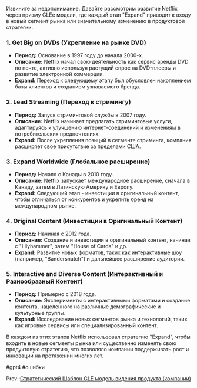 Извините за недопонимание. Давайте рассмотрим развитие Netflix через призму GLEe модели, где каждый этап "Expand" приводит к входу в новый сегмент рынка или значительному изменению в продуктовой стратегии.

### 1. Get Big on DVDs (Укрепление на рынке DVD)

* **Период:** Основание в 1997 году до начала 2000-х.
* **Описание:** Netflix начал свою деятельность как сервис аренды DVD по почте, активно используя растущий спрос на DVD-плееры и развитие электронной коммерции.
* **Expand:** Переход к следующему этапу был обусловлен накоплением базы клиентов и созданием узнаваемого бренда.

### 2. Lead Streaming (Переход к стримингу)

* **Период:** Запуск стриминговой службы в 2007 году.
* **Описание:** Netflix начинает предлагать стриминговые услуги, адаптируясь к улучшению интернет-соединений и изменениям в потребительских предпочтениях.
* **Expand:** После укрепления позиций в сегменте стриминга, компания расширяет свое присутствие за пределами США.

### 3. Expand Worldwide (Глобальное расширение)

* **Период:** Начало с Канады в 2010 году.
* **Описание:** Netflix запускает международное расширение, сначала в Канаду, затем в Латинскую Америку и Европу.
* **Expand:** Следующий этап - инвестиции в оригинальный контент, чтобы отличаться от конкурентов и укрепить бренд на международном рынке.

### 4. Original Content (Инвестиции в Оригинальный Контент)

* **Период:** Начиная с 2012 года.
* **Описание:** Создание и инвестиции в оригинальный контент, начиная с "Lilyhammer", затем "House of Cards" и др.
* **Expand:** Развитие новых форматов, таких как интерактивные шоу (например, "Bandersnatch") и дальнейшее расширение аудитории.

### 5. Interactive and Diverse Content (Интерактивный и Разнообразный Контент)

* **Период:** Примерно с 2018 года.
* **Описание:** Эксперименты с интерактивными форматами и создание контента, нацеленного на различные демографические и культурные группы.
* **Expand:** Исследование новых сегментов рынка и технологий, таких как игровые сервисы или специализированный контент.

В каждом из этих этапов Netflix использовал стратегию "Expand", чтобы входить в новые сегменты рынка или существенно изменять свою продуктовую стратегию, что позволяло компании поддерживать рост и инновации на протяжении многих лет.

\#gpt4 #ошибки

Prev::[Стратегический Шаблон GLE модель видения продукта (компании)](%D0%A1%D1%82%D1%80%D0%B0%D1%82%D0%B5%D0%B3%D0%B8%D1%87%D0%B5%D1%81%D0%BA%D0%B8%D0%B9%20%D0%A8%D0%B0%D0%B1%D0%BB%D0%BE%D0%BD%20GLE%20%D0%BC%D0%BE%D0%B4%D0%B5%D0%BB%D1%8C%20%D0%B2%D0%B8%D0%B4%D0%B5%D0%BD%D0%B8%D1%8F%20%D0%BF%D1%80%D0%BE%D0%B4%D1%83%D0%BA%D1%82%D0%B0%20%28%D0%BA%D0%BE%D0%BC%D0%BF%D0%B0%D0%BD%D0%B8%D0%B8%29.md)
